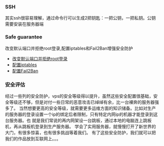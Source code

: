 ### SSH
其实ssh很容易理解，通过命令行可以生成2把钥匙：一把公钥，一把私钥。公钥需要安装在服务器端

### Safe guarantee
改变默认端口并拒绝root登录,配置iptables和Fail2Ban增强安全防护
- [改变默认端口并拒绝root登录](https://github.com/ScottXiong/ssh/blob/master/files/node_prot.md)
- [配置iptables](https://github.com/ScottXiong/ssh/blob/master/files/iptables.md)
- [配置Fail2Ban](https://github.com/ScottXiong/ssh/blob/master/files/fail2ban.md)
### 安全评估
经过一些列的安全防护，vps的安全等级得以提升，虽然这些安全配置很基础，安全等级还不够，但是对付一些日常的恶意攻击已绰绰有余，比一台裸奔的服务器强多了。
当然想要更高的安全等级，就需要更多运维方面的知识储备。比如对生产的服务器的登录设置一个ip的绑定后者限制，只有特定内网ip的机器才能登录到这台服务器。也
就是我们常说的再内网架设一台跳板，通过本地的电脑连上跳板机，再从跳板机登录到生产服务器。
学会了实用服务器，就慢慢打开了新世界的大门，有很多惊喜，也有很多挑战等着我们。
有了这些安全防护，我们就可以把我们的作品放到互联网上。。。
